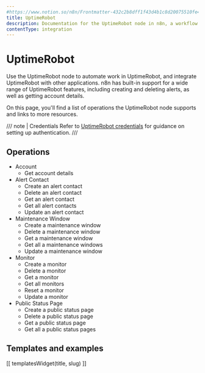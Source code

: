 ```yaml
---
#https://www.notion.so/n8n/Frontmatter-432c2b8dff1f43d4b1c8d20075510fe4
title: UptimeRobot
description: Documentation for the UptimeRobot node in n8n, a workflow automation platform. Includes details of operations and configuration, and links to examples and credentials information.
contentType: integration
---
```


# UptimeRobot

Use the UptimeRobot node to automate work in UptimeRobot, and integrate UptimeRobot with other applications. n8n has built-in support for a wide range of UptimeRobot features, including creating and deleting alerts, as well as getting account details. 

On this page, you'll find a list of operations the UptimeRobot node supports and links to more resources.

/// note | Credentials
Refer to [UptimeRobot credentials](/integrations/builtin/credentials/uptimerobot/) for guidance on setting up authentication. 
///

## Operations

* Account
    * Get account details
* Alert Contact
    * Create an alert contact
    * Delete an alert contact
    * Get an alert contact
    * Get all alert contacts
    * Update an alert contact
* Maintenance Window
    * Create a maintenance window
    * Delete a maintenance window
    * Get a maintenance window
    * Get all a maintenance windows
    * Update a maintenance window
* Monitor
    * Create a monitor
    * Delete a monitor
    * Get a monitor
    * Get all monitors
    * Reset a monitor
    * Update a monitor
* Public Status Page
    * Create a public status page
    * Delete a public status page
    * Get a public status page
    * Get all a public status pages

## Templates and examples

<!-- see https://www.notion.so/n8n/Pull-in-templates-for-the-integrations-pages-37c716837b804d30a33b47475f6e3780 -->
[[ templatesWidget(title, slug) ]]
